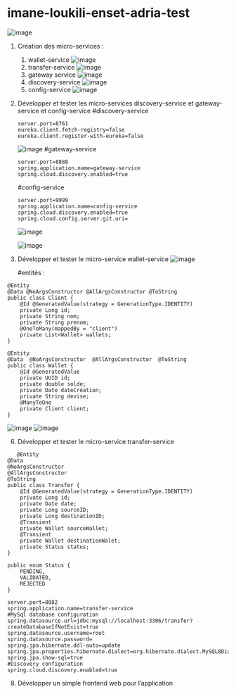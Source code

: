 # imane-loukili-enset-adria-test
![image](https://github.com/loukili-imane/imane-loukili-enset-adria-test/assets/93887037/2687f346-d587-41e5-8e74-2718608a325a)

1. Création des micro-services :
   1. wallet-service
      ![image](https://github.com/loukili-imane/imane-loukili-enset-adria-test/assets/93887037/6628a9dc-9a3c-4bb9-af27-9255b5caa8ce)
   2. transfer-service
      ![image](https://github.com/loukili-imane/imane-loukili-enset-adria-test/assets/93887037/5f33d392-460a-4c71-aab5-7c3c0485a4d2)
   3. gateway service
      ![image](https://github.com/loukili-imane/imane-loukili-enset-adria-test/assets/93887037/fb9b6205-5668-4b5e-a2da-dcace05a354f)
   4. discovery-service
      ![image](https://github.com/loukili-imane/imane-loukili-enset-adria-test/assets/93887037/ebd760ee-48d8-489b-acb7-58cb13d8f677)
   5. config-service
      ![image](https://github.com/loukili-imane/imane-loukili-enset-adria-test/assets/93887037/2c4d63e1-e077-43ec-a23f-2cd1b86c09e5)

3. Développer et tester les micro-services discovery-service et gateway-service et config-service
   #discovery-service
   ```
   server.port=8761
   eureka.client.fetch-registry=false
   eureka.client.register-with-eureka=false
   ```
   ![image](https://github.com/loukili-imane/imane-loukili-enset-adria-test/assets/93887037/fd5c3e89-8d04-4782-99db-9f6879472f6e)
   #gateway-service
   ```
   server.port=8888
   spring.application.name=gateway-service
   spring.cloud.discovery.enabled=true
    ```
   #config-service
   ```
   server.port=9999
   spring.application.name=config-service
   spring.cloud.discovery.enabled=true
   spring.cloud.config.server.git.uri=
   
   ```
   ![image](https://github.com/loukili-imane/imane-loukili-enset-adria-test/assets/93887037/f64e7ab7-5271-4901-aa65-28632a394edc)

   ![image](https://github.com/loukili-imane/imane-loukili-enset-adria-test/assets/93887037/1ff4afd9-1ee8-43f8-a1fc-77f3bbcf2391)

5. Développer et tester le micro-service wallet-service
   ![image](https://github.com/loukili-imane/imane-loukili-enset-adria-test/assets/93887037/d0056e12-0c2d-4ece-b51c-71a8549802a0)

   #entités :
```
@Entity
@Data @NoArgsConstructor @AllArgsConstructor @ToString
public class Client {
    @Id @GeneratedValue(strategy = GenerationType.IDENTITY)
    private Long id;
    private String nom;
    private String prenom;
    @OneToMany(mappedBy = "client")
    private List<Wallet> wallets;
}
```
```
@Entity
@Data  @NoArgsConstructor  @AllArgsConstructor  @ToString
public class Wallet {
    @Id @GeneratedValue
    private UUID id;
    private double solde;
    private Date dateCréation;
    private String devise;
    @ManyToOne
    private Client client;
}
```
![image](https://github.com/loukili-imane/imane-loukili-enset-adria-test/assets/93887037/e2041f48-f1f2-4127-ac85-4e5c51bb8d5d)
![image](https://github.com/loukili-imane/imane-loukili-enset-adria-test/assets/93887037/995504aa-ab57-4ddd-850e-c48d94fc21d5)

6. Développer et tester le micro-service transfer-service
```
   @Entity
@Data
@NoArgsConstructor
@AllArgsConstructor
@ToString
public class Transfer {
    @Id @GeneratedValue(strategy = GenerationType.IDENTITY)
    private Long id;
    private Date date;
    private Long sourceID;
    private Long destinationID;
    @Transient
    private Wallet sourceWallet;
    @Transient
    private Wallet destinationWalet;
    private Status status;
}
```
```
public enum Status {
    PENDING,
    VALIDATED,
    REJECTED
}
```
```
server.port=8082
spring.application.name=transfer-service
#MySql database configuration
spring.datasource.url=jdbc:mysql://localhost:3306/transfer?createDatabaseIfNotExist=true
spring.datasource.username=root
spring.datasource.password=
spring.jpa.hibernate.ddl-auto=update
spring.jpa.properties.hibernate.dialect=org.hibernate.dialect.MySQL8Dialect
spring.jpa.show-sql=true
#Discovery configuration
spring.cloud.discovery.enabled=true
```
8. Développer un simple frontend web pour l’application 
